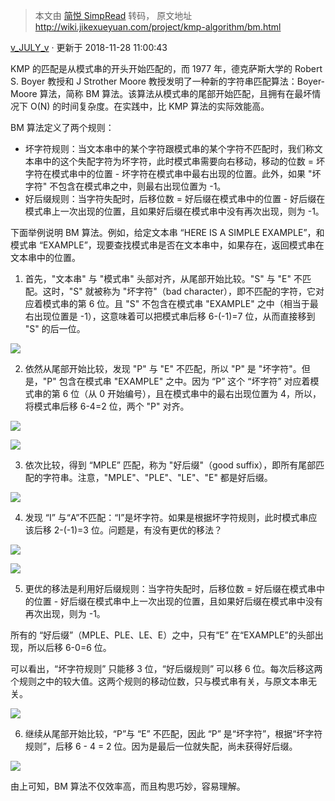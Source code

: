 > 本文由 [简悦 SimpRead](http://ksria.com/simpread/) 转码， 原文地址 http://wiki.jikexueyuan.com/project/kmp-algorithm/bm.html

[v_JULY_v](http://blog.csdn.net/v_july_v/article/details/7041827) · 更新于 2018-11-28 11:00:43

KMP 的匹配是从模式串的开头开始匹配的，而 1977 年，德克萨斯大学的 Robert S. Boyer 教授和 J Strother Moore 教授发明了一种新的字符串匹配算法：Boyer-Moore 算法，简称 BM 算法。该算法从模式串的尾部开始匹配，且拥有在最坏情况下 O(N) 的时间复杂度。在实践中，比 KMP 算法的实际效能高。

BM 算法定义了两个规则：

*   坏字符规则：当文本串中的某个字符跟模式串的某个字符不匹配时，我们称文本串中的这个失配字符为坏字符，此时模式串需要向右移动，移动的位数 = 坏字符在模式串中的位置 - 坏字符在模式串中最右出现的位置。此外，如果 "坏字符" 不包含在模式串之中，则最右出现位置为 -1。
*   好后缀规则：当字符失配时，后移位数 = 好后缀在模式串中的位置 - 好后缀在模式串上一次出现的位置，且如果好后缀在模式串中没有再次出现，则为 -1。

下面举例说明 BM 算法。例如，给定文本串 “HERE IS A SIMPLE EXAMPLE”，和模式串 “EXAMPLE”，现要查找模式串是否在文本串中，如果存在，返回模式串在文本串中的位置。

1. 首先，"文本串" 与 "模式串" 头部对齐，从尾部开始比较。"S" 与 "E" 不匹配。这时，"S" 就被称为 "坏字符"（bad character），即不匹配的字符，它对应着模式串的第 6 位。且 "S" 不包含在模式串 "EXAMPLE" 之中（相当于最右出现位置是 -1），这意味着可以把模式串后移 6-(-1)=7 位，从而直接移到 "S" 的后一位。

![](http://wiki.jikexueyuan.com/project/kmp-algorithm/images/41.png)

2. 依然从尾部开始比较，发现 "P" 与 "E" 不匹配，所以 "P" 是 "坏字符"。但是，"P" 包含在模式串 "EXAMPLE" 之中。因为 “P” 这个 “坏字符” 对应着模式串的第 6 位（从 0 开始编号），且在模式串中的最右出现位置为 4，所以，将模式串后移 6-4=2 位，两个 "P" 对齐。

![](http://wiki.jikexueyuan.com/project/kmp-algorithm/images/42.png)

![](http://wiki.jikexueyuan.com/project/kmp-algorithm/images/43.png)

3. 依次比较，得到 “MPLE” 匹配，称为 "好后缀"（good suffix），即所有尾部匹配的字符串。注意，"MPLE"、"PLE"、"LE"、"E" 都是好后缀。

![](http://wiki.jikexueyuan.com/project/kmp-algorithm/images/44.png)

4. 发现 “I” 与“A”不匹配：“I”是坏字符。如果是根据坏字符规则，此时模式串应该后移 2-(-1)=3 位。问题是，有没有更优的移法？

![](http://wiki.jikexueyuan.com/project/kmp-algorithm/images/45.png)

![](http://wiki.jikexueyuan.com/project/kmp-algorithm/images/46.png)

5. 更优的移法是利用好后缀规则：当字符失配时，后移位数 = 好后缀在模式串中的位置 - 好后缀在模式串中上一次出现的位置，且如果好后缀在模式串中没有再次出现，则为 -1。

所有的 “好后缀”（MPLE、PLE、LE、E）之中，只有“E” 在“EXAMPLE”的头部出现，所以后移 6-0=6 位。

可以看出，“坏字符规则” 只能移 3 位，“好后缀规则” 可以移 6 位。每次后移这两个规则之中的较大值。这两个规则的移动位数，只与模式串有关，与原文本串无关。

![](http://wiki.jikexueyuan.com/project/kmp-algorithm/images/47.png)

6. 继续从尾部开始比较，“P”与 “E” 不匹配，因此 “P” 是“坏字符”，根据“坏字符规则”，后移 6 - 4 = 2 位。因为是最后一位就失配，尚未获得好后缀。

![](http://wiki.jikexueyuan.com/project/kmp-algorithm/images/48.png)

由上可知，BM 算法不仅效率高，而且构思巧妙，容易理解。